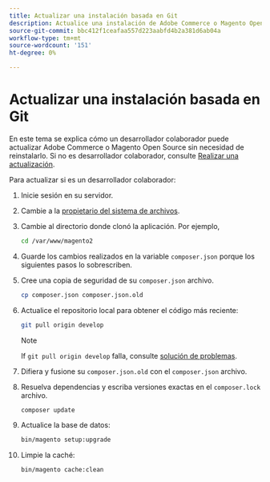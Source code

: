 ```yaml
---
title: Actualizar una instalación basada en Git
description: Actualice una instalación de Adobe Commerce o Magento Open Source que haya clonado desde un repositorio de Git.
source-git-commit: bbc412f1ceafaa557d223aabfd4b2a381d6ab04a
workflow-type: tm+mt
source-wordcount: '151'
ht-degree: 0%

---
```



# Actualizar una instalación basada en Git

En este tema se explica cómo un desarrollador colaborador puede actualizar Adobe Commerce o Magento Open Source sin necesidad de reinstalarlo. Si no es desarrollador colaborador, consulte [Realizar una actualización](../implementation/perform-upgrade.md).

Para actualizar si es un desarrollador colaborador:

1. Inicie sesión en su servidor.

1. Cambie a la [propietario del sistema de archivos](https://devdocs.magento.com/guides/v2.4/install-gde/prereq/file-sys-perms-over.html).

1. Cambie al directorio donde clonó la aplicación. Por ejemplo,

   ```bash
   cd /var/www/magento2
   ```

1. Guarde los cambios realizados en la variable `composer.json` porque los siguientes pasos lo sobrescriben.

1. Cree una copia de seguridad de su `composer.json` archivo.

   ```bash
   cp composer.json composer.json.old
   ```

1. Actualice el repositorio local para obtener el código más reciente:

   ```bash
   git pull origin develop
   ```

   >[!NOTE]
   >
   >If `git pull origin develop` falla, consulte [solución de problemas](https://support.magento.com/hc/en-us/articles/360034229872).

1. Difiera y fusione su `composer.json.old` con el `composer.json` archivo.

1. Resuelva dependencias y escriba versiones exactas en el `composer.lock` archivo.

   ```bash
   composer update
   ```

1. Actualice la base de datos:

   ```bash
   bin/magento setup:upgrade
   ```

1. Limpie la caché:

   ```bash
   bin/magento cache:clean
   ```

